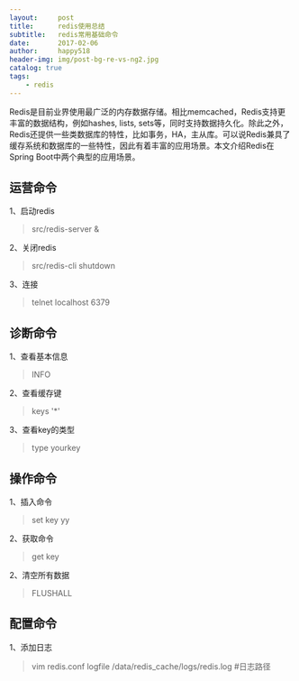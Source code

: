 ```yaml
---
layout:     post
title:      redis使用总结
subtitle:   redis常用基础命令
date:       2017-02-06
author:     happy518
header-img: img/post-bg-re-vs-ng2.jpg
catalog: true
tags:
    - redis
---
```


Redis是目前业界使用最广泛的内存数据存储。相比memcached，Redis支持更丰富的数据结构，例如hashes, lists, sets等，同时支持数据持久化。除此之外，Redis还提供一些类数据库的特性，比如事务，HA，主从库。可以说Redis兼具了缓存系统和数据库的一些特性，因此有着丰富的应用场景。本文介绍Redis在Spring Boot中两个典型的应用场景。


## 运营命令

1、启动redis
> src/redis-server &

2、关闭redis
> src/redis-cli shutdown

3、连接
> telnet localhost 6379


## 诊断命令

1、查看基本信息
>  INFO

2、查看缓存键 
> keys '*'

3、查看key的类型
> type yourkey

## 操作命令
1、插入命令
> set key yy

2、获取命令
> get key

2、清空所有数据
> FLUSHALL 

## 配置命令

1、添加日志
> vim redis.conf
> logfile /data/redis_cache/logs/redis.log #日志路径
